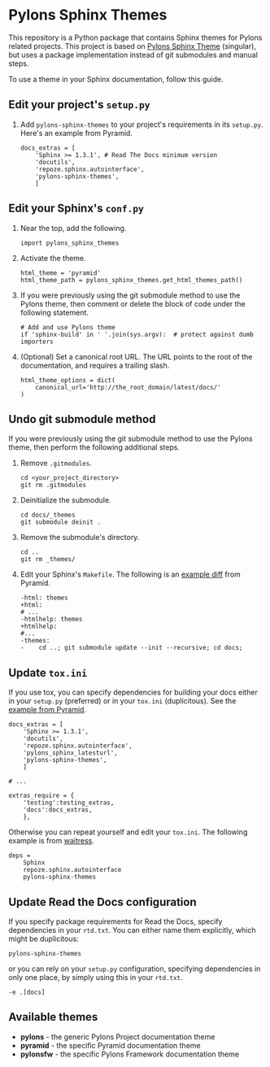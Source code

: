 Pylons Sphinx Themes
====================

This repository is a Python package that contains Sphinx themes for
Pylons related projects. This project is based on [Pylons Sphinx
Theme](https://github.com/Pylons/pylons_sphinx_theme) (singular), but
uses a package implementation instead of git submodules and manual
steps.

To use a theme in your Sphinx documentation, follow this guide.

Edit your project's `setup.py`
------------------------------

1.  Add `pylons-sphinx-themes` to your project's requirements in its
    `setup.py`. Here's an example from Pyramid.

    ``` {.sourceCode .python}
    docs_extras = [
        'Sphinx >= 1.3.1', # Read The Docs minimum version
        'docutils',
        'repoze.sphinx.autointerface',
        'pylons-sphinx-themes',
        ]
    ```

Edit your Sphinx's `conf.py`
----------------------------

1.  Near the top, add the following.

    ``` {.sourceCode .python}
    import pylons_sphinx_themes
    ```

2.  Activate the theme.

    ``` {.sourceCode .python}
    html_theme = 'pyramid'
    html_theme_path = pylons_sphinx_themes.get_html_themes_path()
    ```

3.  If you were previously using the git submodule method to use the
    Pylons theme, then comment or delete the block of code under the
    following statement.

    ``` {.sourceCode .python}
    # Add and use Pylons theme
    if 'sphinx-build' in ' '.join(sys.argv):  # protect against dumb importers
    ```

4.  (Optional) Set a canonical root URL. The URL points to the root of
    the documentation, and requires a trailing slash.

    ``` {.sourceCode .python}
    html_theme_options = dict(
        canonical_url='http://the_root_domain/latest/docs/'
    )
    ```

Undo git submodule method
-------------------------

If you were previously using the git submodule method to use the Pylons
theme, then perform the following additional steps.

1.  Remove `.gitmodules`.

    ``` {.sourceCode .bash}
    cd <your_project_directory>
    git rm .gitmodules
    ```

2.  Deinitialize the submodule.

    ``` {.sourceCode .bash}
    cd docs/_themes
    git submodule deinit .
    ```

3.  Remove the submodule's directory.

    ``` {.sourceCode .bash}
    cd ..
    git rm _themes/
    ```

4.  Edit your Sphinx's `Makefile`. The following is an [example
    diff](https://github.com/Pylons/pyramid/pull/1636/files) from
    Pyramid.

    ``` {.sourceCode .diff}
    -html: themes
    +html:
    # ...
    -htmlhelp: themes
    +htmlhelp:
    #...
    -themes:
    -    cd ..; git submodule update --init --recursive; cd docs;
    ```

Update `tox.ini`
----------------

If you use tox, you can specify dependencies for building your docs
either in your `setup.py` (preferred) or in your `tox.ini`
(duplicitous). See the [example from
Pyramid](https://github.com/Pylons/pyramid/blob/master/setup.py#L58-L64).

``` {.sourceCode .ini}
docs_extras = [
    'Sphinx >= 1.3.1',
    'docutils',
    'repoze.sphinx.autointerface',
    'pylons_sphinx_latesturl',
    'pylons-sphinx-themes',
    ]

# ...

extras_require = {
    'testing':testing_extras,
    'docs':docs_extras,
    },
```

Otherwise you can repeat yourself and edit your `tox.ini`. The following
example is from
[waitress](https://github.com/Pylons/waitress/blob/master/tox.ini#L28).

``` {.sourceCode .ini}
deps =
    Sphinx
    repoze.sphinx.autointerface
    pylons-sphinx-themes
```

Update Read the Docs configuration
----------------------------------

If you specify package requirements for Read the Docs, specify
dependencies in your `rtd.txt`. You can either name them explicitly,
which might be duplicitous:

``` {.sourceCode .text}
pylons-sphinx-themes
```

or you can rely on your `setup.py` configuration, specifying
dependencies in only one place, by simply using this in your `rtd.txt`.

``` {.sourceCode .text}
-e .[docs]
```

Available themes
----------------

-   **pylons** - the generic Pylons Project documentation theme
-   **pyramid** - the specific Pyramid documentation theme
-   **pylonsfw** - the specific Pylons Framework documentation theme

